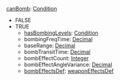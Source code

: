 
[canBomb](VanillacanBomb.md): [Condition](Condition.md)
  * FALSE
  * TRUE
    * [hasBombingLevels](VanillahasBombingLevels.md): [Condition](Condition.md)
    * bombingFreqTime: [Decimal](Decimal.md)
    * baseRange: [Decimal](Decimal.md)
    * bombTransitTime: [Decimal](Decimal.md)
    * bombEffectCount: [Integer](Integer.md)
    * bombEffectAngleVariance: [Decimal](Decimal.md)
    * [bombEffectsDef](VanillaweaponEffectsDef.md): [weaponEffectsDef](weaponEffectsDef.md)